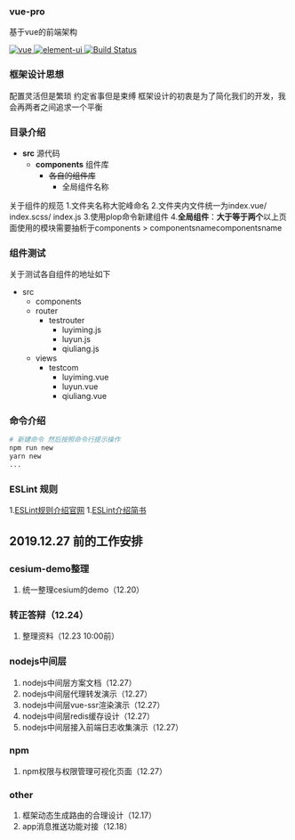 ### vue-pro
基于vue的前端架构
<p align="left">
  <a href="https://github.com/vuejs/vue">
    <img src="https://img.shields.io/badge/vue-2.6.10-brightgreen.svg" alt="vue">
  </a>
  <a href="https://github.com/ElemeFE/element">
    <img src="https://img.shields.io/badge/element--ui-2.7.0-brightgreen.svg" alt="element-ui">
  </a>
  <a href="https://travis-ci.org/PanJiaChen/vue-element-admin" rel="nofollow">
    <img src="https://travis-ci.org/PanJiaChen/vue-element-admin.svg?branch=master" alt="Build Status">
  </a>
</p>

### 框架设计思想
配置灵活但是繁琐
约定省事但是束缚
框架设计的初衷是为了简化我们的开发，我会再两者之间追求一个平衡

### 目录介绍

- **src** 源代码
    - **components** 组件库
        - ~~各自的组件库~~
            - 全局组件名称

关于组件的规范 
1.文件夹名称大驼峰命名
2.文件夹内文件统一为index.vue/ index.scss/ index.js
3.使用plop命令新建组件
4.**全局组件**：**大于等于两个**以上页面使用的模块需要抽析于components > componentsnamecomponentsname

### 组件测试
关于测试各自组件的地址如下
- src
  - components
  - router
    - testrouter
      - luyiming.js
      - luyun.js
      - qiuliang.js
  - views
    - testcom
      - luyiming.vue
      - luyun.vue
      - qiuliang.vue

### 命令介绍

```bash
# 新建命令 然后按照命令行提示操作
npm run new
yarn new
...

```

### ESLint 规则

1.[ESLint规则介绍官网](https://cn.eslint.org/docs/rules/)
1.[ESLint介绍简书](https://www.jianshu.com/p/06f942d11d24)


## 2019.12.27 前的工作安排
### cesium-demo整理
1. 统一整理cesium的demo（12.20）
### 转正答辩（12.24）
1. 整理资料（12.23 10:00前）
### nodejs中间层
1. nodejs中间层方案文档（12.27）
2. nodejs中间层代理转发演示（12.27）
3. nodejs中间层vue-ssr渲染演示（12.27）
4. nodejs中间层redis缓存设计（12.27）
5. nodejs中间层接入前端日志收集演示（12.27）
### npm
1. npm权限与权限管理可视化页面（12.27）
### other
1. 框架动态生成路由的合理设计（12.17）
2. app消息推送功能对接（12.18）